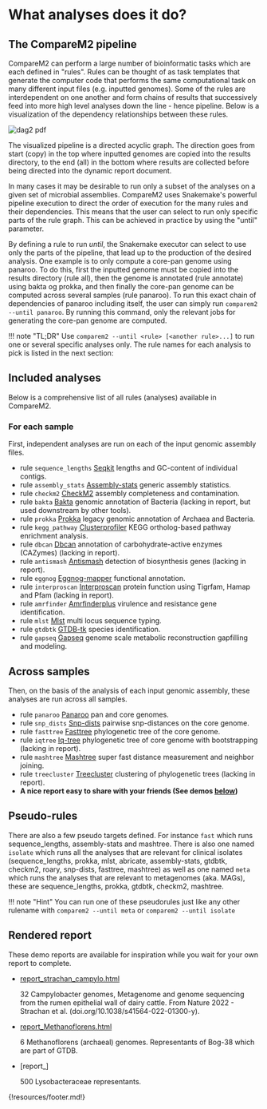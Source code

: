 

# What analyses does it do?

## The CompareM2 pipeline

CompareM2 can perform a large number of bioinformatic tasks which are each defined in "rules". Rules can be thought of as task templates that generate the computer code that performs the same computational task on many different input files (e.g. inputted genomes). Some of the rules are interdependent on one another and form chains of results that successively feed into more high level analyses down the line - hence pipeline. Below is a visualization of the dependency relationships between these rules.
 

![dag2 pdf](https://github.com/user-attachments/assets/855674a4-d80b-4892-8b14-5d87ad7de86b)

The visualized pipeline is a directed acyclic graph. The direction goes from start (copy) in the top where inputted genomes are copied into the results directory, to the end (all) in the bottom where results are collected before being directed into the dynamic report document. 


In many cases it may be desirable to run only a subset of the analyses on a given set of microbial assemblies. CompareM2 uses Snakemake's powerful pipeline execution to direct the order of execution for the many rules and their dependencies. This means that the user can select to run only specific parts of the rule graph. This can be achieved in practice by using the "until" parameter. 


By defining a rule to run *until*, the Snakemake executor can select to use only the parts of the pipeline, that lead up to the production of the desired analysis. One example is to only compute a core-pan genome using panaroo. To do this, first the inputted genome must be copied into the results directory (rule all), then the genome is annotated (rule annotate) using bakta og prokka, and then finally the core-pan genome can be computed across several samples (rule panaroo). To run this exact chain of dependencies of panaroo including itself, the user can simply run `comparem2 --until panaroo`. By running this command, only the relevant jobs for generating the core-pan genome are computed.


!!! note "TL;DR"
    Use `comparem2 --until <rule> [<another rule>...]` to run one or several specific analyses only. The rule names for each analysis to pick is listed in the next section:

## Included analyses

Below is a comprehensive list of all rules (analyses) available in CompareM2.

### For each sample

First, independent analyses are run on each of the input genomic assembly files.

  - rule `sequence_lengths` 
    [Seqkit](https://bioinf.shenwei.me/seqkit/usage/) lengths and GC-content of individual contigs.
  - rule `assembly_stats` 
    [Assembly-stats](https://github.com/sanger-pathogens/assembly-stats) generic assembly statistics.
  - rule `checkm2` 
    [CheckM2](https://github.com/chklovski/CheckM2/) assembly completeness and contamination.
  - rule `bakta` 
    [Bakta](https://github.com/oschwengers/bakta) genomic annotation of Bacteria (lacking in report, but used downstream by other tools).
  - rule `prokka` 
    [Prokka](https://github.com/tseemann/prokka) legacy genomic annotation of Archaea and Bacteria. 
  - rule `kegg_pathway` 
    [Clusterprofiler](https://yulab-smu.top/biomedical-knowledge-mining-book/) KEGG ortholog-based pathway enrichment analysis.
  - rule `dbcan` 
    [Dbcan](https://github.com/linnabrown/run_dbcan) annotation of carbohydrate-active enzymes (CAZymes) (lacking in report).
  - rule `antismash` 
    [Antismash](https://docs.antismash.secondarymetabolites.org/) detection of biosynthesis genes (lacking in report).
  - rule `eggnog` 
    [Eggnog-mapper](https://github.com/eggnogdb/eggnog-mapper/) functional annotation.
  - rule `interproscan` 
    [Interproscan](https://github.com/ebi-pf-team/interproscan) protein function using Tigrfam, Hamap and Pfam (lacking in report).
  - rule `amrfinder` 
    [Amrfinderplus](https://github.com/ncbi/amr/) virulence and resistance gene identification.
  - rule `mlst` 
    [Mlst](https://github.com/tseemann/mlst) multi locus sequence typing.
  - rule `gtdbtk` 
    [GTDB-tk](https://ecogenomics.github.io/GTDBTk/) species identification.
  - rule `gapseq` 
    [Gapseq](https://gapseq.readthedocs.io/en/latest/) genome scale metabolic reconstruction gapfilling and modeling.
  

## Across samples

Then, on the basis of the analysis of each input genomic assembly, these analyses are run across all samples.

  - rule `panaroo` 
    [Panaroo](https://github.com/gtonkinhill/panaroo) pan and core genomes.
  - rule `snp_dists` 
    [Snp-dists](https://github.com/tseemann/snp-dists) pairwise snp-distances on the core genome.
  - rule `fasttree` 
    [Fasttree](http://www.microbesonline.org/fasttree/) phylogenetic tree of the core genome.
  - rule `iqtree` 
    [Iq-tree](http://www.iqtree.org/) phylogenetic tree of core genome with bootstrapping (lacking in report).
  - rule `mashtree` 
    [Mashtree](https://github.com/lskatz/mashtree) super fast distance measurement and neighbor joining.
  - rule `treecluster` 
    [Treecluster](https://github.com/niemasd/TreeCluster) clustering of phylogenetic trees (lacking in report).
  - **A nice report easy to share with your friends (See demos [below](https://comparem2.readthedocs.io/en/latest/30%20what%20analyses%20does%20it%20do/#rendered-report))**


## Pseudo-rules

There are also a few pseudo targets defined. For instance `fast` which runs sequence_lengths, assembly-stats and mashtree. There is also one named `isolate` which runs all the analyses that are relevant for clinical isolates (sequence_lengths, prokka, mlst, abricate, assembly-stats, gtdbtk, checkm2, roary, snp-dists, fasttree, mashtree) as well as one named `meta` which runs the analyses that are relevant to metagenomes (aka. MAGs), these are sequence_lengths, prokka, gtdbtk, checkm2, mashtree.


!!! note "Hint"
    You can run one of these pseudorules just like any other rulename with `comparem2 --until meta` or `comparem2 --until isolate`



## Rendered report

These demo reports are available for inspiration while you wait for your own report to complete.

  - [report_strachan_campylo.html](https://github.com/cmkobel/comparem2/raw/master/tests/strachan_campylo/report_strachan_campylo.html.zip)

    32 Campylobacter genomes, Metagenome and genome sequencing from the rumen epithelial wall of dairy cattle. From Nature 2022 - Strachan et al. (doi.<nolink />org/10.1038/s41564-022-01300-y).
    
  - [report_Methanoflorens.html](https://github.com/cmkobel/comparem2/raw/master/tests/Methanoflorens/report_Methanoflorens.html.zip)
  
    6 Methanoflorens (archaeal) genomes. Representants of Bog-38 which are part of GTDB.
    
  - [report_]
  
    500 Lysobacteraceae representants. 



{!resources/footer.md!}
